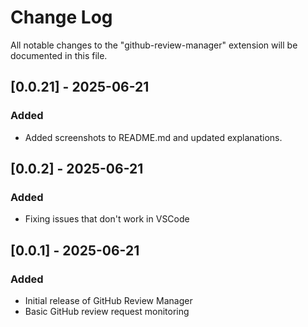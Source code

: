 # Change Log

All notable changes to the "github-review-manager" extension will be documented in this file.

## [0.0.21] - 2025-06-21

### Added

- Added screenshots to README.md and updated explanations.

## [0.0.2] - 2025-06-21

### Added

- Fixing issues that don't work in VSCode

## [0.0.1] - 2025-06-21

### Added

- Initial release of GitHub Review Manager
- Basic GitHub review request monitoring
